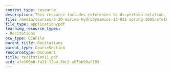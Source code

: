 ```yaml
---
content_type: resource
description: This resource includes references to dispertion relation.
file: /media/courses/2-20-marine-hydrodynamics-13-021-spring-2005/afe106b0fa2112b43bc2e05bb99ad193_recitation11.pdf
file_type: application/pdf
learning_resource_types:
- Recitations
ocw_type: OCWFile
parent_title: Recitations
parent_type: CourseSection
resourcetype: Document
title: recitation11.pdf
uid: afe106b0-fa21-12b4-3bc2-e05bb99ad193
---
```

